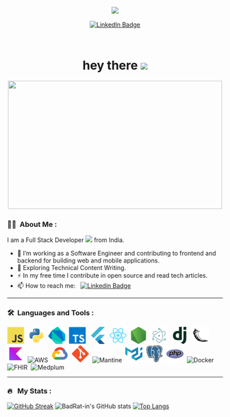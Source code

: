 <p align="center"><img src="https://media.giphy.com/media/M9gbBd9nbDrOTu1Mqx/giphy.gif" width="100"/></p>
<p align="center">
<a href="https://www.linkedin.com/in/ravindra-singh-budgurjar-382914191"><img src="https://img.shields.io/badge/LinkedIn-blue?style=for-the-badge&logo=linkedin&logoColor=white" alt="LinkedIn Badge"></a>
</p>
<p align="center"><img src="https://komarev.com/ghpvc/?username=badrat-in&style=flat-square&color=blue" alt=""></p>

<h1 align="center">hey there <img src="https://media.giphy.com/media/hvRJCLFzcasrR4ia7z/giphy.gif" width="40"></h1>

<p align="center"><img src="https://media.giphy.com/media/2IudUHdI075HL02Pkk/giphy.gif" width="500" height="300"  /></p>

### 👨‍💻 &nbsp;About Me :

I am a Full Stack Developer <img src="https://media.giphy.com/media/WUlplcMpOCEmTGBtBW/giphy.gif" width="30"> from India.

- 🔭 I’m working as a Software Engineer and contributing to frontend and backend for building web and mobile applications.
- 🌱 Exploring Technical Content Writing.
- ⚡ In my free time I contribute in open source and read tech articles.
- 📫 How to reach me: &nbsp; [![Linkedin Badge](https://img.shields.io/badge/-ravindra--singh--budgurjar-blue?style=flat&logo=Linkedin&logoColor=white)](https://www.linkedin.com/in/ravindra-singh-budgurjar-382914191)

---

### 🛠 &nbsp;Languages and Tools :

<p>
<img src="https://github.com/devicons/devicon/blob/master/icons/javascript/javascript-original.svg" title="JavaScript" alt="JavaScript" width="40" height="40"/>&nbsp;
<img src="https://github.com/devicons/devicon/blob/master/icons/python/python-original.svg" title="Python" alt="Python" width="40" height="40"/>&nbsp;
<img src="https://github.com/devicons/devicon/blob/master/icons/dart/dart-original.svg" title="Dart" alt="Dart" width="40" height="40"/>&nbsp;
<img src="https://github.com/devicons/devicon/blob/master/icons/typescript/typescript-original.svg" title="TypeScript" alt="TypeScript" width="40" height="40"/>&nbsp;
<img src="https://github.com/devicons/devicon/blob/master/icons/flutter/flutter-original.svg" title="Flutter" alt="Flutter" width="40" height="40"/>&nbsp;
<img src="https://github.com/devicons/devicon/blob/master/icons/react/react-original.svg" title="React" alt="React" width="40" height="40"/>&nbsp;
<img src="https://github.com/devicons/devicon/blob/master/icons/nodejs/nodejs-original.svg" title="NodeJS" alt="NodeJS" width="40" height="40"/>&nbsp;
<img src="https://github.com/devicons/devicon/blob/master/icons/electron/electron-original.svg" title="Electron" alt="Electron" width="40" height="40"/>&nbsp;
<img src="https://github.com/devicons/devicon/blob/master/icons/django/django-plain.svg" title="Django" alt="Django" width="40" height="40"/>&nbsp;
<img src="https://github.com/devicons/devicon/blob/master/icons/flask/flask-original.svg" title="Flask" alt="Flask" width="40" height="40"/>&nbsp;
<img src="https://github.com/devicons/devicon/blob/master/icons/kotlin/kotlin-original.svg" title="Kotlin" alt="Kotlin" width="40" height="40"/>&nbsp;
<img src="https://a0.awsstatic.com/main/images/logos/aws_smile-header-desktop-en-white_59x35@2x.png" title="AWS" alt="AWS" width="40" height="40"/>&nbsp;
<img src="https://github.com/devicons/devicon/blob/master/icons/googlecloud/googlecloud-original.svg" title="Google Cloud Platform" alt="Google Cloud Platform" width="40" height="40"/>&nbsp;
<img src="https://github.com/devicons/devicon/blob/master/icons/git/git-original.svg" title="Git" alt="Git" width="40" height="40"/>&nbsp;
<img src="https://mantine.dev/favicon.svg" title="Mantine" alt="Mantine" width="40" height="40"/>&nbsp;
<img src="https://github.com/devicons/devicon/blob/master/icons/materialui/materialui-original.svg" title="Material UI" alt="Material UI" width="40" height="40"/>&nbsp;
<img src="https://github.com/devicons/devicon/blob/master/icons/postgresql/postgresql-original.svg" title="PostgreSQL" alt="PostgreSQL" width="40" height="40"/>&nbsp;
<img src="https://github.com/devicons/devicon/blob/master/icons/php/php-original.svg" title="PHP" alt="PHP" width="40" height="40"/>&nbsp;
<img src="https://www.vectorlogo.zone/logos/docker/docker-icon.svg" title="Docker" alt="Docker" width="40" height="40"/>&nbsp;
<img src="https://build.fhir.org/assets/ico/favicon.png" title="FHIR" alt="FHIR" width="40" height="40"/>&nbsp;
<img src="https://www.medplum.com/favicon.ico" title="Medplum" alt="Medplum" width="40" height="40"/>&nbsp;
</p>

---

### 🔥 &nbsp; My Stats :

[![GitHub Streak](https://github-readme-streak-stats.herokuapp.com/?user=badrat-in&theme=radical)](https://git.io/streak-stats)
![BadRat-in's GitHub stats](https://github-readme-stats.vercel.app/api?username=badrat-in&count_private=true&theme=radical&show_icons=true)
[![Top Langs](https://github-readme-stats.vercel.app/api/top-langs/?username=badrat-in&layout=compact&theme=radical)](https://github.com/anuraghazra/github-readme-stats)
